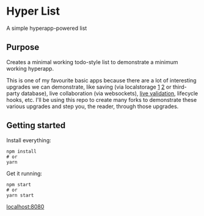 # Hyper List

A simple hyperapp-powered list

## Purpose

Creates a minimal working todo-style list to demonstrate a minimum working hyperapp.

This is one of my favourite basic apps because there are a lot of interesting upgrades we can demonstrate, like saving (via localstorage [1](https://github.com/LearnHyperapp/hyper-list/tree/local-storage-save-load) [2](https://github.com/LearnHyperapp/hyper-list/tree/local-storage-auto-save-load) or third-party database), live collaboration (via websockets), [live validation](https://github.com/LearnHyperapp/hyper-list/tree/use-forms-gud), lifecycle hooks, etc.
I'll be using this repo to create many forks to demonstrate these various upgrades and step you, the reader, through those upgrades.

## Getting started

Install everything:

```
npm install
# or
yarn
```

Get it running:

```
npm start
# or
yarn start
```

[localhost:8080](http://localhost:8080)
